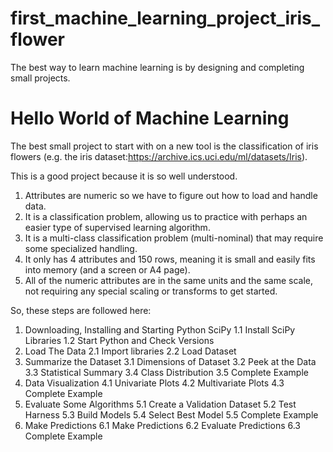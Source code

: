# first_machine_learning_project_iris_flower
The best way to learn machine learning is by designing and completing small projects.
# Hello World of Machine Learning
The best small project to start with on a new tool is the classification of iris flowers (e.g. the iris dataset:https://archive.ics.uci.edu/ml/datasets/Iris).

This is a good project because it is so well understood.

1. Attributes are numeric so we have to figure out how to load and handle data.
2. It is a classification problem, allowing us to practice with perhaps an easier type of supervised learning algorithm.
3. It is a multi-class classification problem (multi-nominal) that may require some specialized handling.
4. It only has 4 attributes and 150 rows, meaning it is small and easily fits into memory (and a screen or A4 page).
5. All of the numeric attributes are in the same units and the same scale, not requiring any special scaling or transforms to get started.

So, these steps are followed here:
1. Downloading, Installing and Starting Python SciPy
  1.1 Install SciPy Libraries
  1.2 Start Python and Check Versions
2. Load The Data
  2.1 Import libraries
  2.2 Load Dataset
3. Summarize the Dataset
  3.1 Dimensions of Dataset
  3.2 Peek at the Data
  3.3 Statistical Summary
  3.4 Class Distribution
  3.5 Complete Example
4. Data Visualization
  4.1 Univariate Plots
  4.2 Multivariate Plots
  4.3 Complete Example
5. Evaluate Some Algorithms
  5.1 Create a Validation Dataset
  5.2 Test Harness
  5.3 Build Models
  5.4 Select Best Model
  5.5 Complete Example
6. Make Predictions
  6.1 Make Predictions
  6.2 Evaluate Predictions
  6.3 Complete Example
